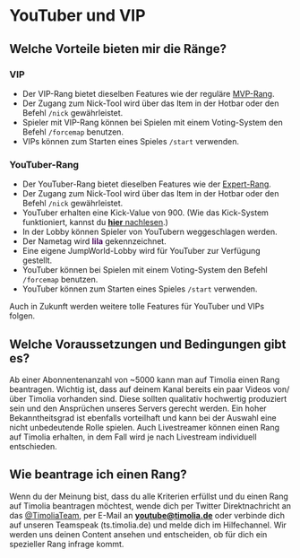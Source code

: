 # YouTuber und VIP

## Welche Vorteile bieten mir die Ränge?

### VIP
- Der VIP-Rang bietet dieselben Features wie der reguläre [MVP-Rang](premium.md).
- Der Zugang zum Nick-Tool wird über das Item in der Hotbar oder den Befehl `/nick` gewährleistet.
- Spieler mit VIP-Rang können bei Spielen mit einem Voting-System den Befehl `/forcemap` benutzen.
- VIPs können zum Starten eines Spieles `/start` verwenden.

### YouTuber-Rang
- Der YouTuber-Rang bietet dieselben Features wie der [Expert-Rang](premium.md).
- Der Zugang zum Nick-Tool wird über das Item in der Hotbar oder den Befehl `/nick` gewährleistet.
- YouTuber erhalten eine Kick-Value von 900. (Wie das Kick-System funktioniert, kannst du [<strong>hier</strong> nachlesen](/faq/#wie-funktioniert-das-kick-system).)
- In der Lobby können Spieler von YouTubern weggeschlagen werden.
- Der Nametag wird <span style="color:#4C0B5F">**lila**</span> gekennzeichnet.
- Eine eigene JumpWorld-Lobby wird für YouTuber zur Verfügung gestellt.
- YouTuber können bei Spielen mit einem Voting-System den Befehl `/forcemap` benutzen.
- YouTuber können zum Starten eines Spieles `/start` verwenden.

Auch in Zukunft werden weitere tolle Features für YouTuber und VIPs folgen.

## Welche Voraussetzungen und Bedingungen gibt es?
Ab einer Abonnentenanzahl von ~5000 kann man auf Timolia einen Rang beantragen. Wichtig ist, dass auf deinem Kanal bereits ein paar Videos von/über Timolia vorhanden sind.
Diese sollten qualitativ hochwertig produziert sein und den Ansprüchen unseres Servers gerecht werden. Ein hoher Bekanntheitsgrad ist ebenfalls vorteilhaft und kann bei der Auswahl
eine nicht unbedeutende Rolle spielen. Auch Livestreamer können einen Rang auf Timolia erhalten, in dem Fall wird je nach Livestream individuell entschieden.

## Wie beantrage ich einen Rang?
Wenn du der Meinung bist, dass du alle Kriterien erfüllst und du einen Rang auf Timolia beantragen möchtest, wende dich per Twitter Direktnachricht an das [@TimoliaTeam](https://twitter.com/TimoliaTeam), per E-Mail an <strong>youtube@timolia.de</strong> oder verbinde dich auf unseren Teamspeak (ts.timolia.de) und melde dich im Hilfechannel.
Wir werden uns deinen Content ansehen und entscheiden, ob für dich ein spezieller Rang infrage kommt.